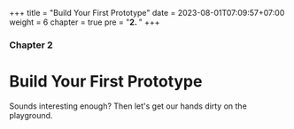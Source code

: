+++
title = "Build Your First Prototype"
date = 2023-08-01T07:09:57+07:00
weight = 6
chapter = true
pre = "<b>2. </b>"
+++

### Chapter 2

# Build Your First Prototype 

Sounds interesting enough? Then let's get our hands dirty on the playground.
